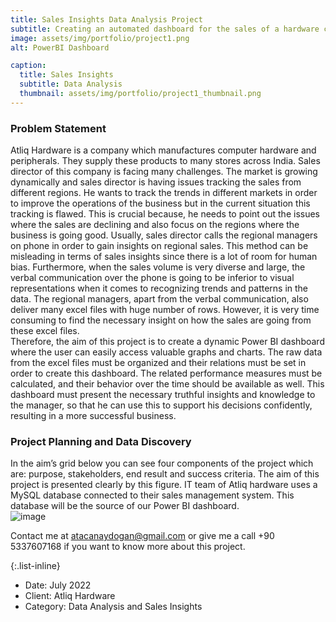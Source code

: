 ```yaml
---
title: Sales Insights Data Analysis Project
subtitle: Creating an automated dashboard for the sales of a hardware company
image: assets/img/portfolio/project1.png
alt: PowerBI Dashboard

caption:
  title: Sales Insights
  subtitle: Data Analysis
  thumbnail: assets/img/portfolio/project1_thumbnail.png
---
```

### Problem Statement 
Atliq Hardware is a company which manufactures computer hardware and peripherals. They supply these products to many stores across India. Sales director of this company is facing many challenges. The market is growing dynamically and sales director is having issues tracking the sales from different regions. He wants to track the trends in different markets in order to improve the operations of the business but in the current situation this tracking is flawed. This is crucial because, he needs to point out the issues where the sales are declining and also focus on the regions where the business is going good. Usually, sales director calls the regional managers on phone in order to gain insights on regional sales. This method can be misleading in terms of sales insights since there is a lot of room for human bias. Furthermore, when the sales volume is very diverse and large, the verbal communication over the phone is going to be inferior to visual representations when it comes to recognizing trends and patterns in the data. The regional managers, apart from the verbal communication, also deliver many excel files with huge number of rows. However, it is very time consuming to find the necessary insight on how the sales are going from these excel files.
<br>Therefore, the aim of this project is to create a dynamic Power BI dashboard where the user can easily access valuable graphs and charts. The raw data from the excel files must be organized and their relations must be set in order to create this dashboard. The related performance measures must be calculated, and their behavior over the time should be available as well. This dashboard must present the necessary truthful insights and knowledge to the manager, so that he can use this to support his decisions confidently, resulting in a more successful business.
### Project Planning and Data Discovery
In the aim’s grid below you can see four components of the project which are: purpose, stakeholders, end result and success criteria. The aim of this project is presented clearly by this figure. IT team of Atliq hardware uses a MySQL database connected to their sales management system. This database will be the source of our Power BI dashboard.
<br>
![image](https://user-images.githubusercontent.com/60602111/183215317-dbe70ae3-bc9d-4cec-9db8-4e27345562d3.png)

Contact me at atacanaydogan@gmail.com or give me a call +90 5337607168 if you want to know more about this project.

{:.list-inline}
- Date: July 2022
- Client: Atliq Hardware
- Category: Data Analysis and Sales Insights

